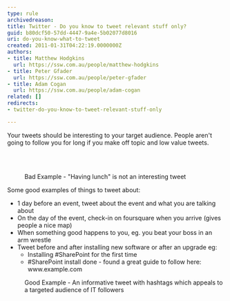 ```yaml
---
type: rule
archivedreason: 
title: Twitter - Do you know to tweet relevant stuff only?
guid: b80dcf50-57dd-4447-9a4e-5b02077d8016
uri: do-you-know-what-to-tweet
created: 2011-01-31T04:22:19.0000000Z
authors:
- title: Matthew Hodgkins
  url: https://ssw.com.au/people/matthew-hodgkins
- title: Peter Gfader
  url: https://ssw.com.au/people/peter-gfader
- title: Adam Cogan
  url: https://ssw.com.au/people/adam-cogan
related: []
redirects:
- twitter-do-you-know-to-tweet-relevant-stuff-only

---
```




  <div>Your tweets should be interesting to your target audience. People aren't going to follow you for long if you make off topic and low value tweets.<br></div>

<br><excerpt class='endintro'></excerpt><br>
<dl class="badImage"><dt><img src="/PublishingImages/twitter-boring-tweet.png" alt="" /></dt><dd> Bad Example - &quot;Having lunch&quot; is not an interesting tweet<br> </dd></dl><p>Some good examples of things to tweet about&#58;</p><ul><li>1 day before an event, tweet about the event and what you are talking about </li><li>On the day of the event, check-in on foursquare when you arrive (gives people a nice map) </li><li>When something good happens to you, eg. you beat your boss in an arm wrestle&#160; </li><li>Tweet before and after installing new software or after an upgrade eg&#58;<br> 
               <ul><li>Installing #SharePoint&#160;for the first time </li><li>#SharePoint install done - found a great guide to follow here&#58; www.example.com​ </li></ul></li></ul><dl class="goodImage"><dt><img src="/PublishingImages/twitter-goodtweet.png" alt="" /></dt><dd>Good Example - An informative tweet with hashtags which appeals to a targeted audience of IT followers</dd> 
</dl>


